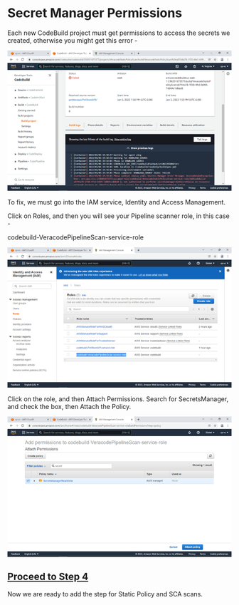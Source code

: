 # Secret Manager Permissions

Each new CodeBuild project must get permissions to access the secrets we created, otherwise you might get this error -

![AWS Code](3-SecretsPermissions/images/7-secrets.png)

To fix, we must go into the IAM service, Identity and Access Management.

Click on Roles, and then you will see your Pipeline scanner role, in this case -

codebuild-VeracodePipelineScan-service-role

![AWS Code](3-SecretsPermissions/images/8-secrets.png)

Click on the role, and then Attach Permissions. Search for SecretsManager, and check the box, then Attach the Policy.

![AWS Code](3-SecretsPermissions/images/9-secrets.png)


## [Proceed to Step  4](/4-Static-SCA-Policy-Scan)

Now we are ready to add the step for Static Policy and SCA scans.
